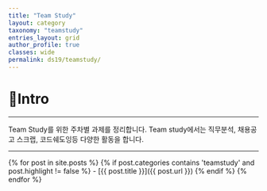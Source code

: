 ```yaml
---
title: "Team Study"
layout: category
taxonomy: "teamstudy"
entries_layout: grid
author_profile: true
classes: wide
permalink: ds19/teamstudy/
---
```


# 📌Intro
---
Team Study를 위한 주차별 과제를 정리합니다. Team study에서는 직무분석, 채용공고 스크랩, 코드쉐도잉등 다양한 활동을 합니다.

---



{% for post in site.posts %}
  {% if post.categories contains 'teamstudy' and post.highlight != false %}
    - [{{ post.title }}]({{ post.url }})
  {% endif %}
{% endfor %}
